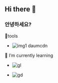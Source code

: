 ## Hi there 👋

### 안녕하세요? 

👀tools
- ![img1 daumcdn](https://github.com/user-attachments/assets/9a3bf85c-e9ce-408f-bb39-a1b491e0ec40)

🌱 I’m currently learning
- ![gl](https://img.shields.io/badge/C-00599C?style=for-the-badge&logo=c&logoColor=white)

- ![gd](https://img.shields.io/badge/Visual_Studio-5C2D91?style=for-the-badge&logo=visual%20studio&logoColor=white)
